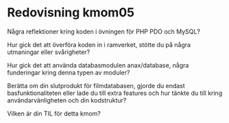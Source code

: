 ---
---
Redovisning kmom05
=========================

Några reflektioner kring koden i övningen för PHP PDO och MySQL?

Hur gick det att överföra koden in i ramverket, stötte du på några utmaningar eller svårigheter?

Hur gick det att använda databasmodulen anax/database, några funderingar kring denna typen av moduler?

Berätta om din slutprodukt för filmdatabasen, gjorde du endast basfunktionaliteten eller lade du till extra features och hur tänkte du till kring användarvänligheten och din kodstruktur?

Vilken är din TIL för detta kmom?
